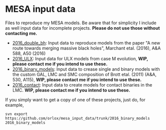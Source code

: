 # MESA input data
Files to reproduce my MESA models. Be aware that for simplicity I include as well input data for 
incomplete projects. **Please do not use those without contacting me.**
- [2016_double_bh](2016_double_bh): Input data to reproduce models from the paper "A new route 
towards merging massive black holes", Marchant etal. (2016), A&A 588, A50 (2016)
- [2016_ULX](2016_ULX): Input data for ULX models from case M evolution, **WIP, please contact 
me if you intend to use these.**
- [2016_binary_models](2016_binary_models): Input data to crease single and binary models with the 
custom GAL, LMC and SMC composition of Brott etal. (2011) (A&A, 530, A115), **WIP, please contact 
me if you intend to use these.**
- [2016_contact](2016_contact): Input data to create models for contact binaries in the LMC. **WIP, please
contact me if you intend to use these.**

If you simply want to get a copy of one of these projects, just do, for example,

```
svn export https://github.com/orlox/mesa_input_data/trunk/2016_binary_models 2016_binary_models
```
